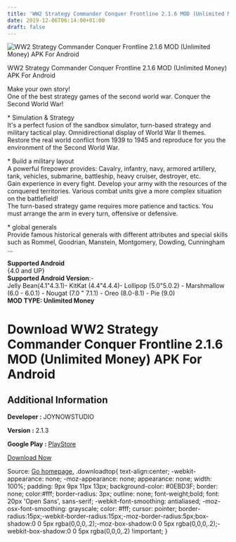 ```yaml
---
title: 'WW2 Strategy Commander Conquer Frontline 2.1.6 MOD (Unlimited Money) APK For Android'
date: 2019-12-06T06:14:00+01:00
draft: false
---
```


![WW2 Strategy Commander Conquer Frontline 2.1.6 MOD (Unlimited Money) APK For Android](https://i0.wp.com/apkhome.net/wp-content/uploads/2019/12/WW2-Strategy-Commander-Conquer-Frontline-2.1.6-MOD-Unlimited-Money.png "WW2 Strategy Commander Conquer Frontline 2.1.6 MOD (Unlimited Money) APK For Android")

  

WW2 Strategy Commander Conquer Frontline 2.1.6 MOD (Unlimited Money) APK For Android

Make your own story!  
One of the best strategy games of the second world war. Conquer the Second World War!

\* Simulation & Strategy  
It's a perfect fusion of the sandbox simulator, turn-based strategy and military tactical play. Omnidirectional display of World War II themes. Restore the real world conflict from 1939 to 1945 and reproduce for you the environment of the Second World War.

\* Build a military layout  
A powerful firepower provides: Cavalry, infantry, navy, armored artillery, tank, vehicles, submarine, battleship, heavy cruiser, destroyer, etc.  
Gain experience in every fight. Develop your army with the resources of the conquered territories. Various combat units give a more complex situation on the battlefield!  
The turn-based strategy game requires more patience and tactics. You must arrange the arm in every turn, offensive or defensive.

\* global generals  
Provide famous historical generals with different attributes and special skills such as Rommel, Goodrian, Manstein, Montgomery, Dowding, Cunningham ...

**Supported Android**  
{4.0 and UP}  
**Supported Android Version**:-  
Jelly Bean(4.1"4.3.1)- KitKat (4.4"4.4.4)- Lollipop (5.0"5.0.2) - Marshmallow (6.0 - 6.0.1) - Nougat (7.0 " 7.1.1) - Oreo (8.0-8.1) - Pie (9.0)  
**MOD TYPE: Unlimited Money**

Download WW2 Strategy Commander Conquer Frontline 2.1.6 MOD (Unlimited Money) APK For Android
=============================================================================================

Additional Information
----------------------

**Developer :** JOYNOWSTUDIO

**Version :** 2.1.3

**Google Play :** [PlayStore](https://play.google.com/store/apps/details?id=com.joynow.strategy.ww2)

  

[Download Now](https://store4app.co/post/ww2-strategy-commander-conquer-frontline-2-1-6-mod-unlimited-money-apk-for-android_1575300929)

  
Source: [Go homepage.](https://store4app.co/post/ww2-strategy-commander-conquer-frontline-2-1-6-mod-unlimited-money-apk-for-android_1575300929) .downloadtop{ text-align:center; -webkit-appearance: none; -moz-appearance: none; appearance: none; width: 100%; padding: 9px 9px 11px 13px; background-color: #0EBD3F; border: none; color:#fff; border-radius: 3px; outline: none; font-weight;bold; font: 20px 'Open Sans', sans-serif; -webkit-font-smoothing: antialiased; -moz-osx-font-smoothing: grayscale; color: #fff; cursor: pointer; border-radius:15px;-webkit-border-radius:15px;-moz-border-radius:5px;box-shadow:0 0 5px rgba(0,0,0,.2);-moz-box-shadow:0 0 5px rgba(0,0,0,.2);-webkit-box-shadow:0 0 5px rgba(0,0,0,.2) !important; }